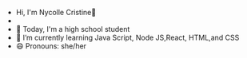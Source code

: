 - Hi, I'm Nycolle Cristine👋
- 
- 👀 Today, I'm a high school student
- 🌱 I’m currently learning Java Script, Node JS,React, HTML,and CSS
- 😄 Pronouns: she/her

